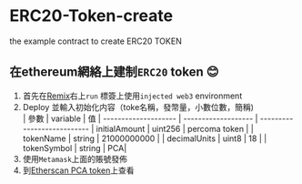 ﻿# ERC20-Token-create
the example contract to create ERC20 TOKEN  

在ethereum網絡上建制`ERC20` token :blush:  
------
1. 首先在[Remix](https://remix.ethereum.org/ "悬停显示")右上`run` 標簽上使用`injected web3` environment  
2. Deploy 並輸入初始化内容（toke名稱，發幣量，小數位數，簡稱)   
| 參數 | variable | 值 |
 -------------------- | ------------------- | --------------------------- 
| initialAmount | uint256 | percoma token |
| tokenName | string  | 21000000000 |
| decimalUnits | uint8  | 18 |
| tokenSymbol | string  | PCA|
3. 使用`Metamask`上面的賬號發佈  
4. 到[Etherscan PCA token](https://ropsten.etherscan.io/token/0x3c31364dd58d5fff6f1d689e9bb91e9c3bdea8b4 "etherscan")上查看
